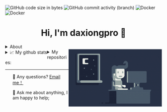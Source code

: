 <p>
    <img alt="GitHub code size in bytes" src="https://img.shields.io/github/languages/code-size/daxiongpro/daxiongpro">
    <img alt="GitHub commit activity (branch)" src="https://img.shields.io/github/commit-activity/y/daxiongpro/daxiongpro/master">
    <img alt="Docker" src="https://img.shields.io/badge/-Docker-46a2f1?style=plastic&logo=docker&logoColor=white" />
    <img alt="Docker" src="https://img.shields.io/badge/dynamic/json?logo=github&label=GitHub&labelColor=495867&color=495867&query=%24.data.totalSubs&url=https%3A%2F%2Fapi.spencerwoo.com%2Fsubstats%2F%3Fsource%3Dgithub%26queryKey%3Dhayschan&style=flat-square" />
</p>

<h1 align=center> Hi, I'm daxiongpro 👋 </h1>

<details>
    <summary> About </summary>
    <ul> 🔭 I’m currently working on ADAS. </ul>
    <ul> 🌱 I’m currently learning TensorRT deployment with C++.</ul>
    <ul> 🍻 Engineer working for 🇨🇳 <a href="http://www.zgh.com"> GEELY </a>, focusing on Vision and LIDAR perception .</ul>
    <ul> ⚡ C++ / Python / Git / docker / Linux / Pytorch / TensorRT .</ul>
    <ul> ✍️ <a href="https://www.zhihu.com/people/da-xiong-43-94">zhihu(知乎).</a></ul>
    <ul> ♟ Badminton / Swimming / Table Tennis / Hiking / Cycling / Chinese Chess / Glory of Kings（王者荣耀）. </ul>
    <ul> 🚗 Zeeker 001 / Lynk&Co 01 / Volvo xc 90 . </ul>
<p><ul> 👉 languages and tools:
    <code><img height="20" src="https://raw.githubusercontent.com/github/explore/80688e429a7d4ef2fca1e82350fe8e3517d3494d/topics/cpp/cpp.png"></code>
    <code><img height="20" src="https://raw.githubusercontent.com/github/explore/80688e429a7d4ef2fca1e82350fe8e3517d3494d/topics/python/python.png"></code>
    <code><img height="20" src="https://raw.githubusercontent.com/github/explore/80688e429a7d4ef2fca1e82350fe8e3517d3494d/topics/git/git.png"></code>
    <code><img height="20" src="https://raw.githubusercontent.com/github/explore/80688e429a7d4ef2fca1e82350fe8e3517d3494d/topics/javascript/javascript.png"></code>
    <code><img height="20" src="https://raw.githubusercontent.com/github/explore/80688e429a7d4ef2fca1e82350fe8e3517d3494d/topics/docker/docker.png"></code>
</ul></p>
</details>

<div>
    <details style="float:left">
        <summary>📈 My github stats</summary>
        <p> 
            <img src="https://github-readme-stats.vercel.app/api?username=daxiongpro&show_icons=true&theme=gotham" alt="daxiongpro" />
        </p>
    </details>
    <img align=right alt="GIF" src="Night-Coding.gif?raw=true"/>
</div>

<details>
    <summary> My repositories: </summary>
    <details>
        <summary>Public: </summary>
            <ul><a href="https://github.com/daxiongpro/Qdotfiles"> Qdotfiles: </a>Help you use Ubuntu more easy! </ul>
            <ul><a href="https://github.com/daxiongpro/ros1_kitti"> ros1_kitti: </a>Visualize KITTI dataset using ROS1. </ul>
            <ul><a href="https://github.com/daxiongpro/ros2_kitti"> ros2_kitti: </a>Visualize KITTI dataset using ROS2. </ul>
            <ul><a href="https://github.com/daxiongpro/PyTorch-YOLOv3-kitti"> PyTorch-YOLOv3-kitti: </a>Training KITTI dataset using YOLOv3 with pytorch. </ul>
            <ul><a href="https://github.com/open-mmlab/mmdetection3d"> mmdetection3d: </a>My mmdetection3d. </ul>
            <ul><a href="https://github.com/daxiongpro/demo_cpp"> demo_cpp: </a>c++ 极简 demo 教程. </ul>
            <ul><a href="https://github.com/daxiongpro/Deal_with_Excel"> Deal_with_Excel: </a>Dealing with Excel with Pandas library using python language. </ul>
            <ul><a href="https://github.com/daxiongpro/QuanMinKGe_reptile"> QuanMinKGe_reptile: </a>全民K歌爬虫. </ul>
            <ul><a href="https://github.com/daxiongpro/Bleu"> Bleu: </a>基于 Bleu 算法机器翻译得分计算，并使用 PyQt 绘制简易GUI. </ul>
            <ul><a href="https://github.com/daxiongpro/my_blockchain"> my_blockchain: </a>基于区块链的物流系统。 </ul>
            <ul><a href="https://github.com/daxiongpro/Student_management"> Student_management: </a>基于 Django 和 simpleui 的简单学生成绩管理系统，实现了学生登录查分以及教师登录录入成绩。 </ul>
            <ul><a href="https://github.com/daxiongpro/problemMD"> problemMD: </a>记录实验遇到的坑。 </ul>
    </details>
    <details>
        <summary>Private: </summary>
            <ul><a href="https://github.com/daxiongpro/smart_assemble_assistant"> smart_assemble_assistant: </a>基于 PyQt 和 mediapip 的智能辅助装配系统。</ul>
            <ul><a href="https://github.com/daxiongpro/ST-LIDAR"> ST-LIDAR: </a>使用 ROS-RVIZ 实时可视化 mmdet3d、openPCDet、det3d 框架推理结果，并支持 ROS 话题接收和发布。</ul>
            <ul><a href="https://github.com/daxiongpro/ST-LIDAR-CPP"> ST-LIDAR-CPP: </a>基于 CenterPoint 的 C++ 部署并使用 ROS-RVIZ 实时可视化。</ul>
            <ul><a href="https://github.com/daxiongpro/bevfusion"> bevfusion: </a>使用 BEVFusion 训练自己的数据集。 </ul>
            <ul><a href="https://github.com/daxiongpro/BEVDet"> BEVDet </a>、
                <a href="https://github.com/daxiongpro/mmdeploy_bevdet"> mmdeploy_bevdet: </a>
                跑通 BEVDet，转换 onnx，并使用 TensorRT C++ 化部署。
            </ul>
            <ul><a href="https://github.com/daxiongpro/mmdetection3d_ros"> mmdetection3d_ros: </a>将 mmdetection3d 使用 ROS 可视化. </ul>
            <ul><a href="https://github.com/daxiongpro/DS2019_NBU_TA"> DS2019_NBU_TA: </a>2020 数据结构助教. </ul>
            <ul><a href="https://github.com/daxiongpro/clash"> clash: </a>Use clash proxy quickly and more easy! </ul>
    </details>
    <details>
        <summary>My personal: </summary>
            <ul><a href="https://github.com/daxiongpro/paper"> paper: </a>My paper. </ul>
            <ul><a href="https://github.com/daxiongpro/Insurance"> Insurance: </a>My Insurance. </ul>
            <ul><a href="https://github.com/daxiongpro/interview"> interview: </a>My interview. </ul>
            <ul><a href="https://github.com/daxiongpro/secret"> secret: </a>My secret. </ul>
    </details>
</details>

<hr/>

<ul> 💼 Any questions? <a href="mailto:zhengyi_cai@foxmail.com">Email me！</a></ul>
<ul> 💬 Ask me about anything, I am happy to help;</ul>
